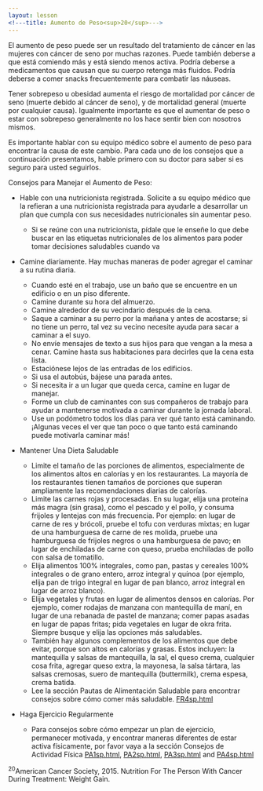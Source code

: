 ```yaml
---
layout: lesson
<!---title: Aumento de Peso<sup>20</sup>--->
---
```


El aumento de peso puede ser un resultado del tratamiento de cáncer en las mujeres con cáncer de seno por muchas razones. Puede también deberse a que está comiendo más y está siendo menos activa. Podría deberse a medicamentos que causan que su cuerpo retenga más fluidos. Podría deberse a comer snacks frecuentemente para combatir las náuseas.

Tener sobrepeso u obesidad aumenta el riesgo de mortalidad por cáncer de seno (muerte debido al cáncer de seno), y de mortalidad general (muerte por cualquier causa). Igualmente importante es que el aumentar de peso o estar con sobrepeso generalmente no los hace sentir bien con nosotros mismos. 

Es importante hablar con su equipo médico sobre el aumento de peso para encontrar la causa de este cambio. Para cada uno de los consejos que a continuación presentamos, hable primero con su doctor para saber si es seguro para usted seguirlos. 

Consejos para Manejar el Aumento de Peso:

* Hable con una nutricionista registrada. Solicite a su equipo médico que la refieran a una nutricionista registrada para ayudarle a desarrollar un plan que cumpla con sus necesidades nutricionales sin aumentar peso.
    - Si se reúne con una nutricionista, pídale que le enseñe lo que debe buscar en las etiquetas nutricionales de los alimentos para poder tomar decisiones saludables cuando va

* Camine diariamente. Hay muchas maneras de poder agregar el caminar a su rutina diaria.
    - Cuando esté en el trabajo, use un baño que se encuentre en un edificio o en un piso diferente.
    - Camine durante su hora del almuerzo.
    - Camine alrededor de su vecindario después de la cena.
    - Saque a caminar a su perro por la mañana y antes de acostarse; si no tiene un perro, tal vez su vecino necesite ayuda para sacar a caminar a el suyo.
    - No envíe mensajes de texto a sus hijos para que vengan a la mesa a cenar. Camine hasta sus habitaciones para decirles que la cena esta lista.
    - Estaciónese lejos de las entradas de los edificios.
    - Si usa el autobús, bájese una parada antes.
    - Si necesita ir a un lugar que queda cerca, camine en lugar de manejar.
    - Forme un club de caminantes con sus compañeros de trabajo para ayudar a mantenerse motivada a caminar durante la jornada laboral.
    - Use un podómetro todos los días para ver qué tanto está caminando. ¡Algunas veces el ver que tan poco o que tanto está caminando puede motivarla caminar más!

* Mantener Una Dieta Saludable
    - Limite el tamaño de las porciones de alimentos, especialmente de los alimentos altos en calorías y en los restaurantes. La mayoría de los restaurantes tienen tamaños de porciones que superan ampliamente las recomendaciones diarias de calorías.
    - Limite las carnes rojas y procesadas. En su lugar, elija una proteína más magra (sin grasa), como el pescado y el pollo, y consuma frijoles y lentejas con más frecuencia. Por ejemplo: en lugar de carne de res y brócoli, pruebe el tofu con verduras mixtas; en lugar de una hamburguesa de carne de res molida, pruebe una hamburguesa de frijoles negros o una hamburguesa de pavo; en lugar de enchiladas de carne con queso, prueba enchiladas de pollo con salsa de tomatillo.
    - Elija alimentos 100% integrales, como pan, pastas y cereales 100% integrales o de grano entero, arroz integral y quínoa (por ejemplo, elija pan de trigo integral en lugar de pan blanco, arroz integral en lugar de arroz blanco).
    - Elija vegetales y frutas en lugar de alimentos densos en calorías. Por ejemplo, comer rodajas de manzana con mantequilla de maní, en lugar de una rebanada de pastel de manzana; comer papas asadas en lugar de papas fritas; pida vegetales en lugar de okra frita. Siempre busque y elija las opciones más saludables.
    - También hay algunos complementos de los alimentos que debe evitar, porque son altos en calorías y grasas. Estos incluyen: la mantequilla y salsas de mantequilla, la sal, el queso crema, cualquier cosa frita, agregar queso extra, la mayonesa, la salsa tártara, las salsas cremosas, suero de mantequilla (buttermilk), crema espesa, crema batida. 
    - Lee la sección Pautas de Alimentación Saludable para encontrar consejos sobre cómo comer más saludable. [FR4sp.html](/FR4sp/index.html)

* Haga Ejercicio Regularmente
    - Para consejos sobre cómo empezar un plan de ejercicio, permanecer motivada, y encontrar maneras diferentes de estar activa físicamente, por favor vaya a la sección Consejos de Actividad Física [PA1sp.html](/PA1sp/index.html), [PA2sp.html](/PA2sp/index.html), [PA3sp.html](/PA3sp/index.html) and [PA4sp.html](/PA4sp/index.html)
 

<sup>20</sup>American Cancer Society, 2015. Nutrition For The Person With Cancer During Treatment: Weight Gain.	
